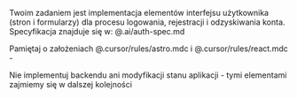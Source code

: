 Twoim zadaniem jest implementacja elementów interfejsu użytkownika (stron i formularzy) dla procesu logowania, rejestracji i odzyskiwania konta. Specyfikacja znajduje się w: @.ai/auth-spec.md

Pamiętaj o założeniach @.cursor/rules/astro.mdc i @.cursor/rules/react.mdc -

Nie implementuj backendu ani modyfikacji stanu aplikacji - tymi elementami zajmiemy się w dalszej kolejności